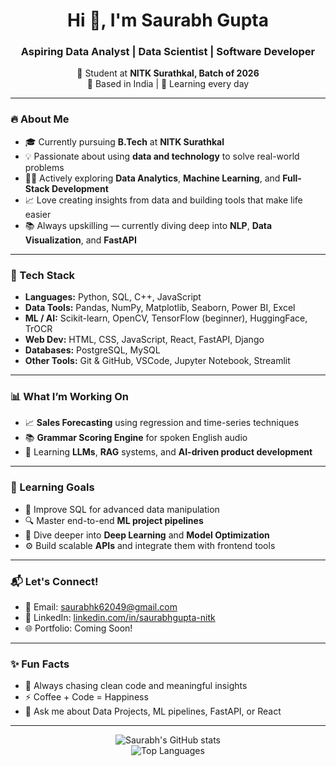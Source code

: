 
<h1 align="center">Hi 👋, I'm Saurabh Gupta</h1>
<h3 align="center">Aspiring Data Analyst | Data Scientist | Software Developer</h3>

<p align="center">
  🚀 Student at <strong>NITK Surathkal, Batch of 2026</strong> <br>
  📍 Based in India | 🌱 Learning every day
</p>

---

### 🔥 About Me

- 🎓 Currently pursuing **B.Tech** at **NITK Surathkal**
- 💡 Passionate about using **data and technology** to solve real-world problems
- 👨‍💻 Actively exploring **Data Analytics**, **Machine Learning**, and **Full-Stack Development**
- 📈 Love creating insights from data and building tools that make life easier
- 📚 Always upskilling — currently diving deep into **NLP**, **Data Visualization**, and **FastAPI**

---

### 💼 Tech Stack

- **Languages:** Python, SQL, C++, JavaScript
- **Data Tools:** Pandas, NumPy, Matplotlib, Seaborn, Power BI, Excel
- **ML / AI:** Scikit-learn, OpenCV, TensorFlow (beginner), HuggingFace, TrOCR
- **Web Dev:** HTML, CSS, JavaScript, React, FastAPI, Django
- **Databases:** PostgreSQL, MySQL
- **Other Tools:** Git & GitHub, VSCode, Jupyter Notebook, Streamlit

---

### 📊 What I’m Working On

- 📈 **Sales Forecasting** using regression and time-series techniques  
- 📚 **Grammar Scoring Engine** for spoken English audio  
- 🤖 Learning **LLMs**, **RAG** systems, and **AI-driven product development**

---

### 🌱 Learning Goals

- 📘 Improve SQL for advanced data manipulation  
- 🔍 Master end-to-end **ML project pipelines**  
- 🧠 Dive deeper into **Deep Learning** and **Model Optimization**  
- ⚙️ Build scalable **APIs** and integrate them with frontend tools  

---

### 📬 Let's Connect!

- 📧 Email: [saurabhk62049@gmail.com](mailto:saurabhk62049@gmail.com)  
- 💼 LinkedIn: [linkedin.com/in/saurabhgupta-nitk](https://linkedin.com/in/saurabhgupta-nitk)  
- 🌐 Portfolio: Coming Soon!

---

### ✨ Fun Facts

- 🎯 Always chasing clean code and meaningful insights  
- ⚡ Coffee + Code = Happiness  
- 💬 Ask me about Data Projects, ML pipelines, FastAPI, or React

---

<!-- GitHub Stats -->
<p align="center">
  <img src="https://github-readme-stats.vercel.app/api?username=saurabhgupta26&show_icons=true&theme=radical" alt="Saurabh's GitHub stats" />
  <br/>
  <img src="https://github-readme-stats.vercel.app/api/top-langs/?username=saurabhgupta26&layout=compact&theme=radical" alt="Top Languages" />
</p>

